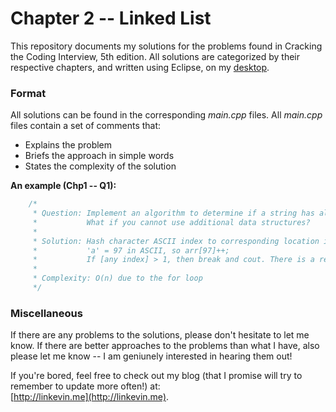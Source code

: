 # Chapter 2 -- Linked List

This repository documents my solutions for the problems found in Cracking the Coding Interview, 5th edition. All solutions are categorized by their respective chapters, and written using Eclipse, on my [desktop](https://pcpartpicker.com/b/C3GXsY).

### Format
All solutions can be found in the corresponding *main.cpp* files. All *main.cpp* files contain a set of comments that:
- Explains the problem
- Briefs the approach in simple words
- States the complexity of the solution

**An example (Chp1 -- Q1):**
```cpp
    /*
	 * Question: Implement an algorithm to determine if a string has all unique characters.
	 * 			 What if you cannot use additional data structures?
	 *
	 * Solution: Hash character ASCII index to corresponding location in array. ie: if character = 'a',
	 * 			 'a' = 97 in ASCII, so arr[97]++;
	 * 			 If [any index] > 1, then break and cout. There is a repeat in the string.
	 *
	 * Complexity: O(n) due to the for loop
	 */
```

### Miscellaneous
If there are any problems to the solutions, please don't hesitate to let me know. If there are better approaches to the problems than what I have, also please let me know -- I am geniunely interested in hearing them out!

If you're bored, feel free to check out my blog (that I promise will try to remember to update more often!) at:  
[http://linkevin.me](http://linkevin.me).
